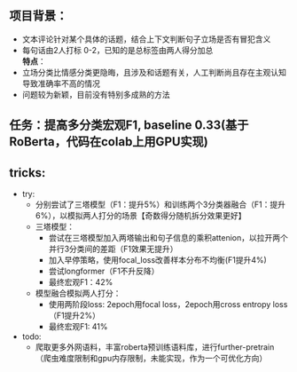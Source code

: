 ## 项目背景：
- 文本评论针对某个具体的话题，结合上下文判断句子立场是否有冒犯含义
- 每句话由2人打标 0-2，已知的是总标签由两人得分加总  
**特点**：
- 立场分类比情感分类更隐晦，且涉及和话题有关，人工判断尚且存在主观认知导致准确率不高的情况
- 问题较为新颖，目前没有特别多成熟的方法


## 任务：提高多分类宏观F1, baseline 0.33(基于RoBerta，代码在colab上用GPU实现)

## tricks:
- try:
    - 分别尝试了三塔模型（F1：提升5%）和训练两个3分类器融合（F1：提升6%），以模拟两人打分的场景【奇数得分随机拆分效果更好】
    - 三塔模型：
      - 尝试在三塔模型加入两塔输出和句子信息的乘积attenion，以拉开两个并行3分类间的差距（F1效果无提升）
      - 加入早停策略，使用focal_loss改善样本分布不均衡(F1提升4%)
      - 尝试longformer（F1不升反降）
      - 最终宏观F1：42%
    - 模型融合模拟两人打分：
      - 使用两阶段loss: 2epoch用focal loss，2epoch用cross entropy loss（F1提升2%）
      - 最终宏观F1: 41%
- todo:
    - 爬取更多外网语料，丰富roberta预训练语料库，进行further-pretrain（爬虫难度限制和gpu内存限制，未能实现，作为一个可优化方向）
